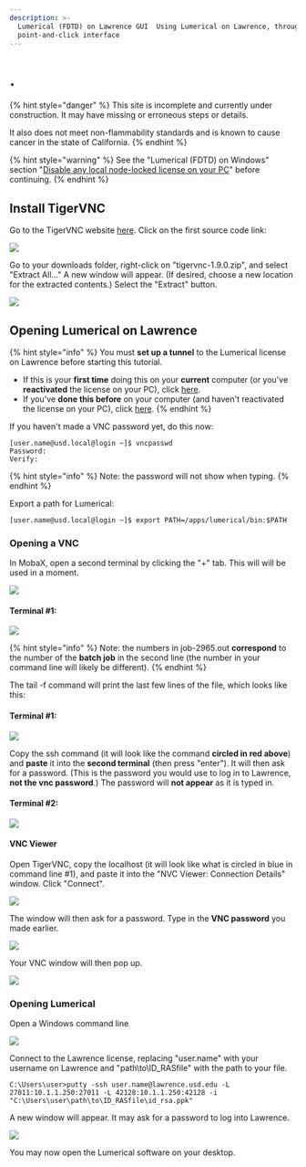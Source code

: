 ```yaml
---
description: >-
  Lumerical (FDTD) on Lawrence GUI  Using Lumerical on Lawrence, through a
  point-and-click interface
---
```


# .

{% hint style="danger" %}
This site is incomplete and currently under construction. It may have missing or erroneous steps or details. 

It also does not meet non-flammability standards and is known to cause cancer in the state of California.
{% endhint %}

{% hint style="warning" %}
See the "Lumerical \(FDTD\) on Windows" section "[Disable any local node-locked license on your PC](https://usdrcg.gitbook.io/docs/~/edit/drafts/-LUGvCyCLVx1LFQp3u6h/software-and-apps/lumerical-fdtd-on-windows-pc#disable-any-local-node-locked-license-on-your-pc)" before continuing.
{% endhint %}

## Install TigerVNC

Go to the TigerVNC website [here](https://github.com/TigerVNC/tigervnc/releases). Click on the first source code link:

![](../.gitbook/assets/screenshot-109.png)

Go to your downloads folder, right-click on "tigervnc-1.9.0.zip", and select "Extract All..."  A new window will appear.  \(If desired, choose a new location for the extracted contents.\) Select the "Extract" button.

![](../.gitbook/assets/screenshot-110.png)

## Opening Lumerical on Lawrence

{% hint style="info" %}
You must **set up a tunnel** to the Lumerical license on Lawrence before starting this tutorial.

* If this is your **first time** doing this on your **current** computer \(or you've **reactivated** the license on your PC\), click [here](https://usdrcg.gitbook.io/docs/~/edit/drafts/-LUGvCyCLVx1LFQp3u6h/software-and-apps/lumerical-fdtd-on-windows-pc).
* If you've **done this before** on your computer \(and haven't reactivated the license on your PC\), click [here](https://usdrcg.gitbook.io/docs/~/edit/drafts/-LUGvCyCLVx1LFQp3u6h/software-and-apps/lumerical-fdtd-on-windows-pc#create-a-putty-session-to-tunnel-lumerical-from-lawrence).
{% endhint %}



If you haven't made a VNC password yet, do this now:

```text
[user.name@usd.local@login ~]$ vncpasswd
Password:
Verify:
```

{% hint style="info" %}
Note: the password will not show when typing.
{% endhint %}

Export a path for Lumerical:

```text
[user.name@usd.local@login ~]$ export PATH=/apps/lumerical/bin:$PATH
```

### Opening a VNC

In MobaX, open a second terminal by clicking the "+" tab.  This will will be used in a moment.

![](../.gitbook/assets/screenshot-116.png)

#### Terminal \#1:

![](../.gitbook/assets/vncmaketunnel-cmd-1lumerical.png)

{% hint style="info" %}
Note: the numbers in job-2965.out **correspond** to the number of the **batch job** in the second line \(the number in your command line will likely be different\).
{% endhint %}

The tail -f command will print the last few lines of the file, which looks like this:

#### Terminal \#1:

![](../.gitbook/assets/vncmaketunnel2.png)

Copy the ssh command \(it will look like the command **circled in red above**\) and **paste** it into the **second terminal** \(then press "enter"\).  It will then ask for a password. \(This is the password you would use to log in to Lawrence, **not the vnc password**.\)  The password will **not appear** as it is typed in.

#### Terminal \#2:

![](../.gitbook/assets/vncmaketunnel-cmd-1-and-2lumerical.png)

#### VNC Viewer

Open TigerVNC, copy the localhost \(it will look like what is circled in blue in command line \#1\), and paste it into the "NVC Viewer: Connection Details" window.  Click "Connect".

![](../.gitbook/assets/cmd1-vnc-viewer%20%281%29.png)

The window will then ask for a password. Type in the **VNC password** you made earlier.

![](../.gitbook/assets/vncwindow-psswd.png)

Your VNC window will then pop up.

![](../.gitbook/assets/vncwindow%20%281%29.png)

### Opening Lumerical

  Open a Windows command line

![](../.gitbook/assets/screenshot-91%20%281%29.png)

Connect to the Lawrence license, replacing "user.name" with your username on Lawrence and "path\to\ID\_RASfile\" with the path to your file.

```text
C:\Users\user>putty -ssh user.name@lawrence.usd.edu -L 27011:10.1.1.250:27011 -L 42128:10.1.1.250:42128 -i "C:\Users\user\path\to\ID_RASfile\id_rsa.ppk"
```

A new window will appear. It may ask for a password to log into Lawrence.

![](../.gitbook/assets/screenshot-134.png)



You may now open the Lumerical software on your desktop.

